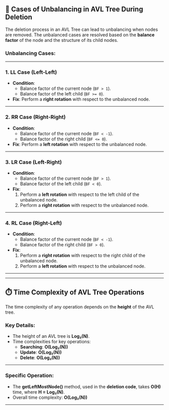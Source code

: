 ## 🌲 Cases of Unbalancing in AVL Tree During Deletion

The deletion process in an AVL Tree can lead to unbalancing when nodes are removed. The unbalanced cases are resolved based on the **balance factor** of the node and the structure of its child nodes.

### Unbalancing Cases:

---

### 1. **LL Case (Left-Left)**
- **Condition**: 
  - Balance factor of the current node (`BF > 1`).
  - Balance factor of the left child (`BF >= 0`).
- **Fix**: Perform a **right rotation** with respect to the unbalanced node.

---

### 2. **RR Case (Right-Right)**
- **Condition**: 
  - Balance factor of the current node (`BF < -1`).
  - Balance factor of the right child (`BF <= 0`).
- **Fix**: Perform a **left rotation** with respect to the unbalanced node.

---

### 3. **LR Case (Left-Right)**
- **Condition**: 
  - Balance factor of the current node (`BF > 1`).
  - Balance factor of the left child (`BF < 0`).
- **Fix**:
  1. Perform a **left rotation** with respect to the left child of the unbalanced node.
  2. Perform a **right rotation** with respect to the unbalanced node.

---

### 4. **RL Case (Right-Left)**
- **Condition**: 
  - Balance factor of the current node (`BF < -1`).
  - Balance factor of the right child (`BF > 0`).
- **Fix**:
  1. Perform a **right rotation** with respect to the right child of the unbalanced node.
  2. Perform a **left rotation** with respect to the unbalanced node.

---

---

## ⏱️ Time Complexity of AVL Tree Operations

The time complexity of any operation depends on the **height** of the AVL tree.

### Key Details:
- The height of an AVL tree is **Log₂(N)**.
- Time complexities for key operations:
  - **Searching**: **O(Log₂(N))**
  - **Update**: **O(Log₂(N))**
  - **Delete**: **O(Log₂(N))**

---

### Specific Operation:
- The **getLeftMostNode()** method, used in the **deletion code**, takes **O(H)** time, where **H = Log₂(N)**.
- Overall time complexity: **O(Log₂(N))**

---

